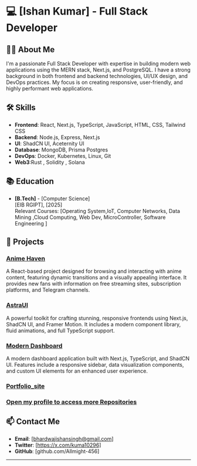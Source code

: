 # 💻 [Ishan Kumar] - Full Stack Developer

## 👨‍💻 About Me
I'm a passionate Full Stack Developer with expertise in building modern web applications using the MERN stack, Next.js, and PostgreSQL. I have a strong background in both frontend and backend technologies, UI/UX design, and DevOps practices. My focus is on creating responsive, user-friendly, and highly performant web applications.

## 🛠️ Skills

- **Frontend**: React, Next.js, TypeScript, JavaScript, HTML, CSS, Tailwind CSS
- **Backend**: Node.js, Express, Next.js
- **UI**: ShadCN UI, Aceternity UI
- **Database**: MongoDB, Prisma Postgres
- **DevOps**: Docker, Kubernetes, Linux, Git
- **Web3**:Rust , Solidity , Solana

## 📚 Education

- **[B.Tech]** - [Computer Science]  
  [EIB RGIPT], [2025]  
  Relevant Courses: [Operating System,IoT, Computer Networks, Data Mining ,Cloud Computing, Web Dev, MicroController, Software Engineering ]

## 🚀 Projects

### [Anime Haven](https://github.com/Allmight-456/Anime_Haven_React_app)
A React-based project designed for browsing and interacting with anime content, featuring dynamic transitions and a visually appealing interface.
It provides new fans with information on free streaming sites, subscription platforms, and Telegram channels.

### [AstraUI](https://github.com/Allmight-456/AdAstra)
A powerful toolkit for crafting stunning, responsive frontends using Next.js, ShadCN UI, and Framer Motion. 
It includes a modern component library, fluid animations, and full TypeScript support.

### [Modern Dashboard](https://github.com/Allmight-456/ShadCN_Dashboard)
A modern dashboard application built with Next.js, TypeScript, and ShadCN UI. 
Features include a responsive sidebar, data visualization components, and custom UI elements for an enhanced user experience.

### [Portfolio_site](https://github.com/Allmight-456/modern-dashboard)

### [Open my profile to access more Repositories](https://github.com/Allmight-456)

## 📫 Contact Me

- **Email**: [bhardwajishansingh@gmail.com]
- **Twitter**: [https://x.com/kuma10296]
- **GitHub**: [github.com/Allmight-456]

---
